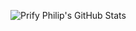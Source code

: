 ![Prify Philip's GitHub Stats](https://github-readme-stats.vercel.app/api?username=zzzk1&hide=["stars"]&show_icons=true)
